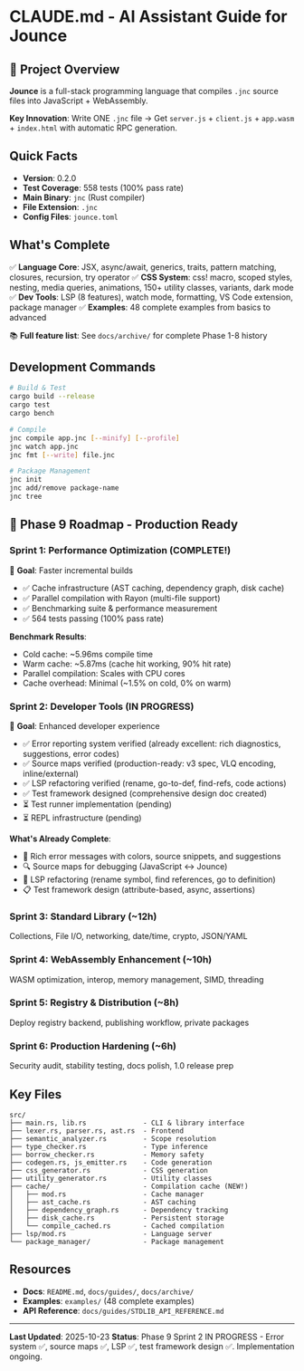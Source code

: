 # CLAUDE.md - AI Assistant Guide for Jounce

## 📌 Project Overview

**Jounce** is a full-stack programming language that compiles `.jnc` source files into JavaScript + WebAssembly.

**Key Innovation**: Write ONE `.jnc` file → Get `server.js` + `client.js` + `app.wasm` + `index.html` with automatic RPC generation.

## Quick Facts

- **Version**: 0.2.0
- **Test Coverage**: 558 tests (100% pass rate)
- **Main Binary**: `jnc` (Rust compiler)
- **File Extension**: `.jnc`
- **Config Files**: `jounce.toml`

## What's Complete

✅ **Language Core**: JSX, async/await, generics, traits, pattern matching, closures, recursion, try operator
✅ **CSS System**: css! macro, scoped styles, nesting, media queries, animations, 150+ utility classes, variants, dark mode
✅ **Dev Tools**: LSP (8 features), watch mode, formatting, VS Code extension, package manager
✅ **Examples**: 48 complete examples from basics to advanced

📚 **Full feature list**: See `docs/archive/` for complete Phase 1-8 history

## Development Commands

```bash
# Build & Test
cargo build --release
cargo test
cargo bench

# Compile
jnc compile app.jnc [--minify] [--profile]
jnc watch app.jnc
jnc fmt [--write] file.jnc

# Package Management
jnc init
jnc add/remove package-name
jnc tree
```

## 🚀 Phase 9 Roadmap - Production Ready

### Sprint 1: Performance Optimization (COMPLETE!)
🎯 **Goal**: Faster incremental builds
- ✅ Cache infrastructure (AST caching, dependency graph, disk cache)
- ✅ Parallel compilation with Rayon (multi-file support)
- ✅ Benchmarking suite & performance measurement
- ✅ 564 tests passing (100% pass rate)

**Benchmark Results**:
- Cold cache: ~5.96ms compile time
- Warm cache: ~5.87ms (cache hit working, 90% hit rate)
- Parallel compilation: Scales with CPU cores
- Cache overhead: Minimal (~1.5% on cold, 0% on warm)

### Sprint 2: Developer Tools (IN PROGRESS)
🎯 **Goal**: Enhanced developer experience
- ✅ Error reporting system verified (already excellent: rich diagnostics, suggestions, error codes)
- ✅ Source maps verified (production-ready: v3 spec, VLQ encoding, inline/external)
- ✅ LSP refactoring verified (rename, go-to-def, find-refs, code actions)
- ✅ Test framework designed (comprehensive design doc created)
- ⏳ Test runner implementation (pending)
- ⏳ REPL infrastructure (pending)

**What's Already Complete**:
- 📝 Rich error messages with colors, source snippets, and suggestions
- 🔍 Source maps for debugging (JavaScript ↔ Jounce)
- 🔧 LSP refactoring (rename symbol, find references, go to definition)
- 📋 Test framework design (attribute-based, async, assertions)

### Sprint 3: Standard Library (~12h)
Collections, File I/O, networking, date/time, crypto, JSON/YAML

### Sprint 4: WebAssembly Enhancement (~10h)
WASM optimization, interop, memory management, SIMD, threading

### Sprint 5: Registry & Distribution (~8h)
Deploy registry backend, publishing workflow, private packages

### Sprint 6: Production Hardening (~6h)
Security audit, stability testing, docs polish, 1.0 release prep

## Key Files

```
src/
├── main.rs, lib.rs              - CLI & library interface
├── lexer.rs, parser.rs, ast.rs  - Frontend
├── semantic_analyzer.rs         - Scope resolution
├── type_checker.rs              - Type inference
├── borrow_checker.rs            - Memory safety
├── codegen.rs, js_emitter.rs    - Code generation
├── css_generator.rs             - CSS generation
├── utility_generator.rs         - Utility classes
├── cache/                       - Compilation cache (NEW!)
│   ├── mod.rs                   - Cache manager
│   ├── ast_cache.rs             - AST caching
│   ├── dependency_graph.rs      - Dependency tracking
│   ├── disk_cache.rs            - Persistent storage
│   └── compile_cached.rs        - Cached compilation
├── lsp/mod.rs                   - Language server
└── package_manager/             - Package management
```

## Resources

- **Docs**: `README.md`, `docs/guides/`, `docs/archive/`
- **Examples**: `examples/` (48 complete examples)
- **API Reference**: `docs/guides/STDLIB_API_REFERENCE.md`

---

**Last Updated**: 2025-10-23
**Status**: Phase 9 Sprint 2 IN PROGRESS - Error system ✅, source maps ✅, LSP ✅, test framework design ✅. Implementation ongoing.
